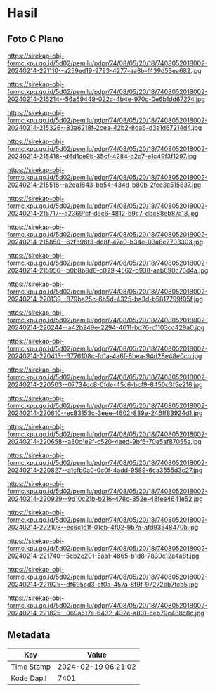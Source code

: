 # Hasil

## Foto C Plano

https://sirekap-obj-formc.kpu.go.id/5d02/pemilu/pdpr/74/08/05/20/18/7408052018002-20240214-221110--a259ed19-2793-4277-aa8b-f439d53ea682.jpg

https://sirekap-obj-formc.kpu.go.id/5d02/pemilu/pdpr/74/08/05/20/18/7408052018002-20240214-215214--56a69449-022c-4b4e-970c-0e6b1dd67274.jpg

https://sirekap-obj-formc.kpu.go.id/5d02/pemilu/pdpr/74/08/05/20/18/7408052018002-20240214-215326--83a6218f-2cea-42b2-8da6-d3a1d67214d4.jpg

https://sirekap-obj-formc.kpu.go.id/5d02/pemilu/pdpr/74/08/05/20/18/7408052018002-20240214-215418--d6d1ce9b-35cf-4284-a2c7-e1c49f3f1297.jpg

https://sirekap-obj-formc.kpu.go.id/5d02/pemilu/pdpr/74/08/05/20/18/7408052018002-20240214-215518--a2ea1843-bb54-434d-b80b-2fcc3a515837.jpg

https://sirekap-obj-formc.kpu.go.id/5d02/pemilu/pdpr/74/08/05/20/18/7408052018002-20240214-215717--a2369fcf-dec6-4812-b9c7-dbc88eb87a18.jpg

https://sirekap-obj-formc.kpu.go.id/5d02/pemilu/pdpr/74/08/05/20/18/7408052018002-20240214-215850--62fb98f3-de8f-47a0-b34e-03a8e7703303.jpg

https://sirekap-obj-formc.kpu.go.id/5d02/pemilu/pdpr/74/08/05/20/18/7408052018002-20240214-215950--b0b8b8d6-c029-4562-b938-aab690c76d4a.jpg

https://sirekap-obj-formc.kpu.go.id/5d02/pemilu/pdpr/74/08/05/20/18/7408052018002-20240214-220139--879ba25c-6b5d-4325-ba3d-b5817799f05f.jpg

https://sirekap-obj-formc.kpu.go.id/5d02/pemilu/pdpr/74/08/05/20/18/7408052018002-20240214-220244--a42b249e-2294-4611-bd76-c1103cc429a0.jpg

https://sirekap-obj-formc.kpu.go.id/5d02/pemilu/pdpr/74/08/05/20/18/7408052018002-20240214-220413--3776108c-fd1a-4a6f-8bea-94d28e48e0cb.jpg

https://sirekap-obj-formc.kpu.go.id/5d02/pemilu/pdpr/74/08/05/20/18/7408052018002-20240214-220503--07734cc8-0fde-45c6-bcf9-8450c3f5e216.jpg

https://sirekap-obj-formc.kpu.go.id/5d02/pemilu/pdpr/74/08/05/20/18/7408052018002-20240214-220610--ec83153c-3eee-4602-839e-246ff83924d1.jpg

https://sirekap-obj-formc.kpu.go.id/5d02/pemilu/pdpr/74/08/05/20/18/7408052018002-20240214-220658--a80c1e9f-c520-4eed-9bf6-70e5af87055a.jpg

https://sirekap-obj-formc.kpu.go.id/5d02/pemilu/pdpr/74/08/05/20/18/7408052018002-20240214-220827--a1cfb0a0-0c0f-4add-9589-6ca3555d3c27.jpg

https://sirekap-obj-formc.kpu.go.id/5d02/pemilu/pdpr/74/08/05/20/18/7408052018002-20240214-220929--9d10c21b-b216-478c-852e-48fee4641e52.jpg

https://sirekap-obj-formc.kpu.go.id/5d02/pemilu/pdpr/74/08/05/20/18/7408052018002-20240214-222108--ec6c1c1f-01cb-4f02-9b7a-afd93548470b.jpg

https://sirekap-obj-formc.kpu.go.id/5d02/pemilu/pdpr/74/08/05/20/18/7408052018002-20240214-221740--5cb2e201-5aa1-4865-b1d8-7839c12a4a8f.jpg

https://sirekap-obj-formc.kpu.go.id/5d02/pemilu/pdpr/74/08/05/20/18/7408052018002-20240214-221925--df695cd3-cf0a-457a-8f9f-97272bb7fcb5.jpg

https://sirekap-obj-formc.kpu.go.id/5d02/pemilu/pdpr/74/08/05/20/18/7408052018002-20240214-221825--069a517e-6432-432e-a801-ceb79c488c8c.jpg


## Metadata

| Key        | Value               |
| ---------- | ------------------- |
| Time Stamp | 2024-02-19 06:21:02 |
| Kode Dapil | 7401                |



